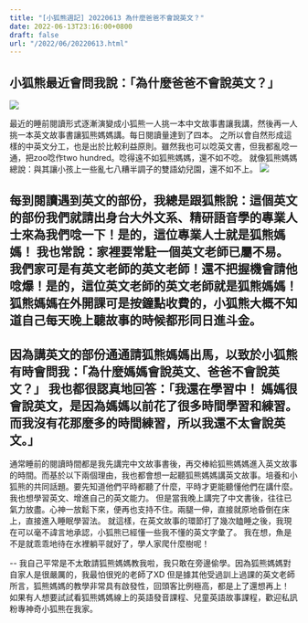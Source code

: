 ```yaml
---
title: "[小狐熊週記] 20220613 為什麼爸爸不會說英文？"
date: 2022-06-13T23:16:00+0800
draft: false
url: "/2022/06/20220613.html"
---
```



小狐熊最近會問我說：「為什麼爸爸不會說英文？」
--
![]($https://blogger.googleusercontent.com/img/a/AVvXsEj087V0HhOXYj0UmnZ1bHByBSgm_dFGZUlw-xqmg-GkB5XLUvter0E15UwQqD4v3iX7OrJMnuQ_0mBbyuNJH95yNS0V0n5wAgZvUvtNPpwz0qXFnxqVAFO3Xgrq79ZmAMTgMLC3Rz6tqK61FtW__OR32_-IICCbJjoXzyxMO05PaRiX5y5HPHf8Ggja=w240-h320)

最近的睡前閱讀形式逐漸演變成小狐熊一人挑一本中文故事書讓我講，然後再一人挑一本英文故事書讓狐熊媽媽講。每日閱讀量達到了四本。
之所以會自然形成這樣的中英文分工，也是出於比較利益原則。雖然我也可以唸英文書，但我都亂唸一通，把zoo唸作two hundred。唸得遠不如狐熊媽媽，還不如不唸。 就像狐熊媽媽總說：與其讓小孩上一些亂七八糟半調子的雙語幼兒園，還不如不上。
![]($https://blogger.googleusercontent.com/img/a/AVvXsEgXOVllV8IA-_3sBBdqMwD4tMb9XKa_lHtB6sk6zGFsaRKuGSm1nSo5VQxRrQCOc5RZ6aue1Rj56Eo8XVCwfm4wmFiAO3miscmKiVPh3OsLLbSo5GF1euEkx4AJexgI5GiAC0NIfLEHjNNC4RRltTGzDJ9lFpL1tMNmLdsNkurQEdBgK5xRwHiQ7ozZ)

每到閱讀遇到英文的部份，我總是跟狐熊說：這個英文的部份我們就請出身台大外文系、精研語音學的專業人士來為我們唸一下！是的，這位專業人士就是狐熊媽媽！
我也常說：家裡要常駐一個英文老師已屬不易。我們家可是有英文老師的英文老師！還不把握機會請他唸爆！是的，這位英文老師的英文老師就是狐熊媽媽！
狐熊媽媽在外開課可是按鐘點收費的，小狐熊大概不知道自己每天晚上聽故事的時候都形同日進斗金。
--
因為講英文的部份通通請狐熊媽媽出馬，以致於小狐熊有時會問我：「為什麼媽媽會說英文、爸爸不會說英文？」
我也都很認真地回答：「我還在學習中！ 媽媽很會說英文，是因為媽媽以前花了很多時間學習和練習。而我沒有花那麼多的時間練習，所以我還不太會說英文。」
--
通常睡前的閱讀時間都是我先講完中文故事書後，再交棒給狐熊媽媽進入英文故事的時間。而基於以下兩個理由，我也都會想一起聽狐熊媽媽講英文故事。培養和小狐熊的共同話題。要先知道他們平時都聽了什麼，平時才更能聽懂他們在講什麼。我也想學習英文、增進自己的英文能力。
但是當我晚上講完了中文書後，往往已氣力放盡。心神一放鬆下來，便再也支持不住。兩腿一伸，直接就原地昏倒在床上，直接進入睡眠學習法。
就這樣，在英文故事的環節打了幾次瞌睡之後，我現在可以毫不諱言地承認，小狐熊已經懂一些我不懂的英文字彙了。
我在想，魚是不是就乖乖地待在水裡躺平就好了，學人家爬什麼樹呢！

--
我自己平常是不太敢請狐熊媽媽教我啦，我只敢在旁邊偷學。因為狐熊媽媽對自家人是很嚴厲的，我最怕很兇的老師了XD
但是據其他受過訓上過課的英文老師所言，狐熊媽媽的教學非常具有啟發性，回頭客比例極高，都是上了還想再上！
如果有人想要試試看狐熊媽媽線上的英語發音課程、兒童英語故事課程，歡迎私訊粉專神奇小狐熊在我家。






